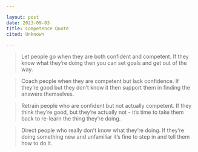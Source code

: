 ```yaml
---

layout: post
date: 2023-09-03
title: Competence Quote
cited: Unknown

---
```


> Let people go when they are both confident and competent. If they know what they’re doing then you can set goals and get out of the way.

> Coach people when they are competent but lack confidence. If they’re good but they don’t know it then support them in finding the answers themselves.

> Retrain people who are confident but not actually competent. If they think they’re good, but they’re actually not - it’s time to take them back to re-learn the thing they’re doing.

> Direct people who really don’t know what they’re doing. If they’re doing something new and unfamiliar it’s fine to step in and tell them how to do it.
